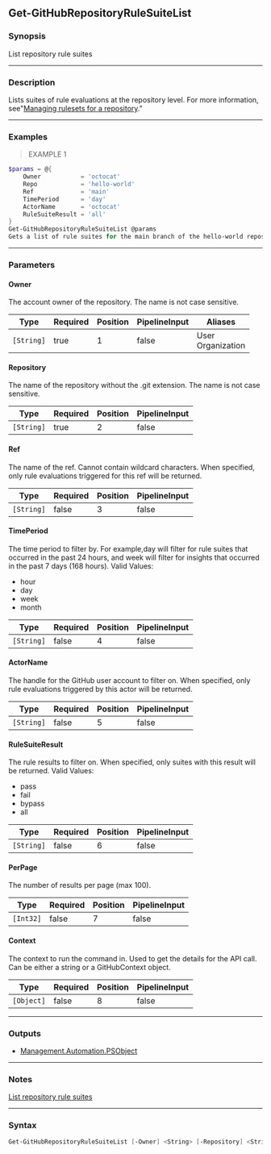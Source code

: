 Get-GitHubRepositoryRuleSuiteList
---------------------------------

### Synopsis
List repository rule suites

---

### Description

Lists suites of rule evaluations at the repository level.
For more information, see"[Managing rulesets for a repository](https://docs.github.com/repositories/configuring-branches-and-merges-in-your-repository/managing-rulesets/managing-rulesets-for-a-repository#viewing-insights-for-rulesets)."

---

### Examples
> EXAMPLE 1

```PowerShell
$params = @{
    Owner           = 'octocat'
    Repo            = 'hello-world'
    Ref             = 'main'
    TimePeriod      = 'day'
    ActorName       = 'octocat'
    RuleSuiteResult = 'all'
}
Get-GitHubRepositoryRuleSuiteList @params
Gets a list of rule suites for the main branch of the hello-world repository owned by octocat.
```

---

### Parameters
#### **Owner**
The account owner of the repository. The name is not case sensitive.

|Type      |Required|Position|PipelineInput|Aliases              |
|----------|--------|--------|-------------|---------------------|
|`[String]`|true    |1       |false        |User<br/>Organization|

#### **Repository**
The name of the repository without the .git extension. The name is not case sensitive.

|Type      |Required|Position|PipelineInput|
|----------|--------|--------|-------------|
|`[String]`|true    |2       |false        |

#### **Ref**
The name of the ref. Cannot contain wildcard characters.
When specified, only rule evaluations triggered for this ref will be returned.

|Type      |Required|Position|PipelineInput|
|----------|--------|--------|-------------|
|`[String]`|false   |3       |false        |

#### **TimePeriod**
The time period to filter by.
For example,day will filter for rule suites that occurred in the past 24 hours,
and week will filter for insights that occurred in the past 7 days (168 hours).
Valid Values:

* hour
* day
* week
* month

|Type      |Required|Position|PipelineInput|
|----------|--------|--------|-------------|
|`[String]`|false   |4       |false        |

#### **ActorName**
The handle for the GitHub user account to filter on. When specified, only rule evaluations triggered by this actor will be returned.

|Type      |Required|Position|PipelineInput|
|----------|--------|--------|-------------|
|`[String]`|false   |5       |false        |

#### **RuleSuiteResult**
The rule results to filter on. When specified, only suites with this result will be returned.
Valid Values:

* pass
* fail
* bypass
* all

|Type      |Required|Position|PipelineInput|
|----------|--------|--------|-------------|
|`[String]`|false   |6       |false        |

#### **PerPage**
The number of results per page (max 100).

|Type     |Required|Position|PipelineInput|
|---------|--------|--------|-------------|
|`[Int32]`|false   |7       |false        |

#### **Context**
The context to run the command in. Used to get the details for the API call.
Can be either a string or a GitHubContext object.

|Type      |Required|Position|PipelineInput|
|----------|--------|--------|-------------|
|`[Object]`|false   |8       |false        |

---

### Outputs
* [Management.Automation.PSObject](https://learn.microsoft.com/en-us/dotnet/api/System.Management.Automation.PSObject)

---

### Notes
[List repository rule suites](https://docs.github.com/rest/repos/rule-suites#list-repository-rule-suites)

---

### Syntax
```PowerShell
Get-GitHubRepositoryRuleSuiteList [-Owner] <String> [-Repository] <String> [[-Ref] <String>] [[-TimePeriod] <String>] [[-ActorName] <String>] [[-RuleSuiteResult] <String>] [[-PerPage] <Int32>] [[-Context] <Object>] [<CommonParameters>]
```
